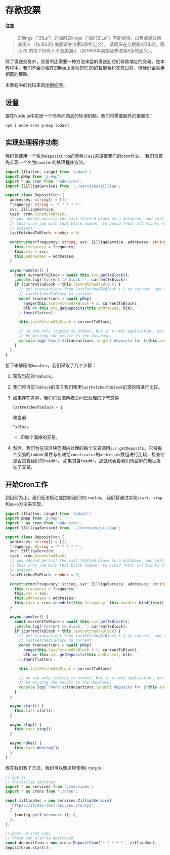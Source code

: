 # 存款投票



#### 注意

> Zillings（“ZILs”）的临时Zillings（“临时ZILs”）不能提供、出售或转让给美国人（如1933年美国证券法第S条所定义）。 请确保在交换临时ZIL时，确认ZIL的每个持有人不是美国人（如1933年美国证券法第S条所定义）。



除了发送交易外，交易所还需要一种方法来监听发送到它们存款地址的交易。在本教程中，我们不会介绍在Zilliqa上类似ERC20的智能合约实现过程，但我们会采用相同的策略。

本教程中的代码来自[示例程序](https://github.com/Zilliqa/dev-portal/blob/master/examples/exchange/src/cron/deposit.ts)。

## 设置

要在Node.js中实现一个简单而熟悉的轮询机制，我们将需要额外的依赖项：

```sh
npm i node-cron p-map lodash
```

## 实现处理程序功能

我们将使用一个名为`DepositCron`的简单`class`来设置我们的cron作业。 我们将首先实现一个名为`handler`的处理程序方法。

```ts
import {flatten, range} from 'lodash';
import pMap from 'p-map';
import * as cron from 'node-cron';
import {ZilliqaService} from '../services/zilliqa';

export class DepositCron {
  addresses: string[] = [];
  frequency: string = '* * * * *';
  svc: ZilliqaService;
  task: cron.ScheduledTask;
  // you should persist the last fetched block to a database, and initialise
  // this cron job with that block number, to avoid fetch all blocks from 0 to
  // present.
  lastFetchedTxBlock: number = 0;

  constructor(frequency: string, svc: ZilliqaService, addresses: string[]) {
    this.frequency = frequency;
    this.svc = svc;
    this.addresses = addresses;
  }

  async handler() {
    const currentTxBlock = await this.svc.getTxBlock();
    console.log('Current tx block: ', currentTxBlock);
    if (currentTxBlock > this.lastFetchedTxBlock) {
      // get transactions from lastFetchedTxBlock + 1 to current, and set
      // lastFetchedTxBlock to current
      const transactions = await pMap(
        range(this.lastFetchedTxBlock + 1, currentTxBlock),
        blk => this.svc.getDeposits(this.addresses, blk),
      ).then(flatten);

      this.lastFetchedTxBlock = currentTxBlock;

      // we are only logging to stdout, but in a real application, you would
      // be writing the result to the database.
      console.log(`Found ${transactions.length} deposits for ${this.addresses}`);
    }
  }
}
```

接下来解压缩`handler`。我们采取了几个步骤：

1. 获取当前的`TxBlock`。

2. 我们将当前`TxBlock`的值与我们使用`lastFetchedTxBlock`记录的值进行比较。

3. 如果存在差异，我们将获取两者之间已处理的所有交易

   ```
   lastFetchedTxBlock + 1
   ```

   和当前

   ```
   TxBlock
   ```

   - 即每个漏掉的交易。

4. 然后，我们为在该区块范围内处理的每个交易调用`svc.getDeposits`。它将每个交易的`toAddr`属性与传递给`constructor`的`addresses`数组进行比较，检查它是否包含我们的`toAddr`。 如果包含`toAddr`，那就代表着我们所监听的地址发生了交易。

## 开始Cron工作

到目前为止，我们无法启动或控制我们的`CronJob`。 我们将通过实现`start`，`stop`和`nuke`方法来实现。

```ts
import {flatten, range} from 'lodash';
import pMap from 'p-map';
import * as cron from 'node-cron';
import {ZilliqaService} from '../services/zilliqa';

export class DepositCron {
  addresses: string[] = [];
  frequency: string = '* * * * *';
  svc: ZilliqaService;
  task: cron.ScheduledTask;
  // you should persist the last fetched block to a database, and initialise
  // this cron job with that block number, to avoid fetch all blocks from 0 to
  // present.
  lastFetchedTxBlock: number = 0;

  constructor(frequency: string, svc: ZilliqaService, addresses: string[]) {
    this.frequency = frequency;
    this.svc = svc;
    this.addresses = addresses;
    this.task = cron.schedule(this.frequency, this.handler.bind(this));
  }

  async handler() {
    const currentTxBlock = await this.svc.getTxBlock();
    console.log('Current tx block: ', currentTxBlock);
    if (currentTxBlock > this.lastFetchedTxBlock) {
      // get transactions from lastFetchedTxBlock + 1 to current, and set
      // lastFetchedTxBlock to current
      const transactions = await pMap(
        range(this.lastFetchedTxBlock + 1, currentTxBlock),
        blk => this.svc.getDeposits(this.addresses, blk),
      ).then(flatten);

      this.lastFetchedTxBlock = currentTxBlock;

      // we are only logging to stdout, but in a real application, you would
      // be writing the result to the database.
      console.log(`Found ${transactions.length} deposits for ${this.addresses}`);
    }
  }

  async start() {
    this.task.start();
  }

  async stop() {
    this.task.stop();
  }

  async nuke() {
    this.task.destroy();
  }
}
```

现在我们有了方法，我们可以像这样使用`Cronjob`：

```ts
// app.ts
// initialise services
import * as services from './services';
import * as crons from './cron';

const zilliqaSvc = new services.ZilliqaService(
  'https://stress-test-api.aws.z7a.xyz',
  {
    [config.get('mnemonic')]: 8,
  },
);

// boot up cron jobs
// these can also be destroyed
const depositCron = new crons.DepositCron('* * * * *', zilliqaSvc);
depositCron.start();
```

